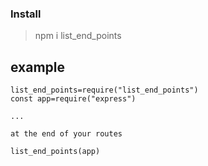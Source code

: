 ### Install

> npm i list_end_points

## example

```
list_end_points=require("list_end_points")
const app=require("express")

...

at the end of your routes

list_end_points(app)


```
